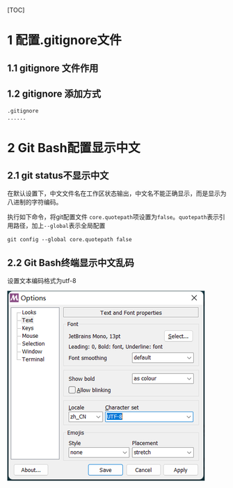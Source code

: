 [TOC]

# 1 配置.gitignore文件

## 1.1 gitignore 文件作用

## 1.2 gitignore 添加方式

```gitignore
.gitignore
......
```

# 2 Git Bash配置显示中文

## 2.1 git status不显示中文

在默认设置下，中文文件名在工作区状态输出，中文名不能正确显示，而是显示为八进制的字符编码。

执行如下命令，将git配置文件 `core.quotepath`项设置为`false`。`quotepath`表示引用路径，加上`--global`表示全局配置

```shell
git config --global core.quotepath false
```

## 2.2 Git Bash终端显示中文乱码

设置文本编码格式为utf-8

![](01_Git配置.assets/image-20221211173345006.png)
